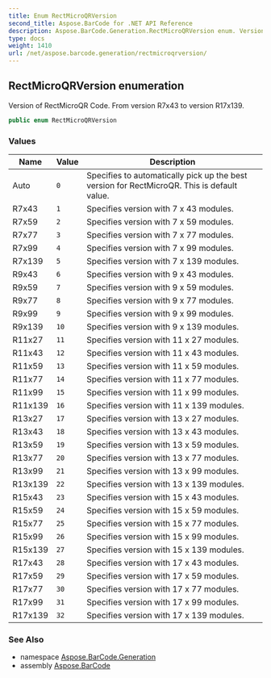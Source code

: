 ```yaml
---
title: Enum RectMicroQRVersion
second_title: Aspose.BarCode for .NET API Reference
description: Aspose.BarCode.Generation.RectMicroQRVersion enum. Version of RectMicroQR Code. From version R7x43 to version R17x139
type: docs
weight: 1410
url: /net/aspose.barcode.generation/rectmicroqrversion/
---
```

## RectMicroQRVersion enumeration

Version of RectMicroQR Code. From version R7x43 to version R17x139.

```csharp
public enum RectMicroQRVersion
```

### Values

| Name | Value | Description |
| --- | --- | --- |
| Auto | `0` | Specifies to automatically pick up the best version for RectMicroQR. This is default value. |
| R7x43 | `1` | Specifies version with 7 x 43 modules. |
| R7x59 | `2` | Specifies version with 7 x 59 modules. |
| R7x77 | `3` | Specifies version with 7 x 77 modules. |
| R7x99 | `4` | Specifies version with 7 x 99 modules. |
| R7x139 | `5` | Specifies version with 7 x 139 modules. |
| R9x43 | `6` | Specifies version with 9 x 43 modules. |
| R9x59 | `7` | Specifies version with 9 x 59 modules. |
| R9x77 | `8` | Specifies version with 9 x 77 modules. |
| R9x99 | `9` | Specifies version with 9 x 99 modules. |
| R9x139 | `10` | Specifies version with 9 x 139 modules. |
| R11x27 | `11` | Specifies version with 11 x 27 modules. |
| R11x43 | `12` | Specifies version with 11 x 43 modules. |
| R11x59 | `13` | Specifies version with 11 x 59 modules. |
| R11x77 | `14` | Specifies version with 11 x 77 modules. |
| R11x99 | `15` | Specifies version with 11 x 99 modules. |
| R11x139 | `16` | Specifies version with 11 x 139 modules. |
| R13x27 | `17` | Specifies version with 13 x 27 modules. |
| R13x43 | `18` | Specifies version with 13 x 43 modules. |
| R13x59 | `19` | Specifies version with 13 x 59 modules. |
| R13x77 | `20` | Specifies version with 13 x 77 modules. |
| R13x99 | `21` | Specifies version with 13 x 99 modules. |
| R13x139 | `22` | Specifies version with 13 x 139 modules. |
| R15x43 | `23` | Specifies version with 15 x 43 modules. |
| R15x59 | `24` | Specifies version with 15 x 59 modules. |
| R15x77 | `25` | Specifies version with 15 x 77 modules. |
| R15x99 | `26` | Specifies version with 15 x 99 modules. |
| R15x139 | `27` | Specifies version with 15 x 139 modules. |
| R17x43 | `28` | Specifies version with 17 x 43 modules. |
| R17x59 | `29` | Specifies version with 17 x 59 modules. |
| R17x77 | `30` | Specifies version with 17 x 77 modules. |
| R17x99 | `31` | Specifies version with 17 x 99 modules. |
| R17x139 | `32` | Specifies version with 17 x 139 modules. |

### See Also

* namespace [Aspose.BarCode.Generation](../../aspose.barcode.generation/)
* assembly [Aspose.BarCode](../../)


